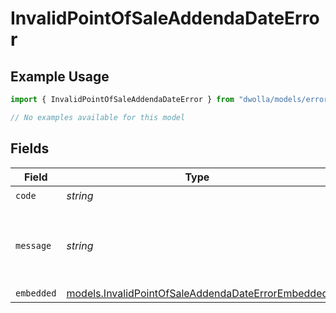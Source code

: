 # InvalidPointOfSaleAddendaDateError

## Example Usage

```typescript
import { InvalidPointOfSaleAddendaDateError } from "dwolla/models/errors";

// No examples available for this model
```

## Fields

| Field                                                                                                           | Type                                                                                                            | Required                                                                                                        | Description                                                                                                     | Example                                                                                                         |
| --------------------------------------------------------------------------------------------------------------- | --------------------------------------------------------------------------------------------------------------- | --------------------------------------------------------------------------------------------------------------- | --------------------------------------------------------------------------------------------------------------- | --------------------------------------------------------------------------------------------------------------- |
| `code`                                                                                                          | *string*                                                                                                        | :heavy_check_mark:                                                                                              | N/A                                                                                                             | ValidationError                                                                                                 |
| `message`                                                                                                       | *string*                                                                                                        | :heavy_check_mark:                                                                                              | N/A                                                                                                             | Validation error(s) present. See embedded errors list for more details.                                         |
| `embedded`                                                                                                      | [models.InvalidPointOfSaleAddendaDateErrorEmbedded](../../models/invalidpointofsaleaddendadateerrorembedded.md) | :heavy_minus_sign:                                                                                              | N/A                                                                                                             |                                                                                                                 |